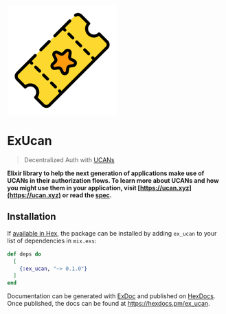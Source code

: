 ![ticket](doc_assets/ticket-3.png?raw=true  "ticket")
# ExUcan

> Decentralized Auth with [UCANs](https://ucan.xyz/)

**Elixir library to help the next generation of applications make use of UCANs in their authorization flows. To learn more about UCANs and how you might use them in your application, visit [https://ucan.xyz](https://ucan.xyz) or read the [spec](https://github.com/ucan-wg/spec).**

## Installation

If [available in Hex](https://hex.pm/docs/publish), the package can be installed
by adding `ex_ucan` to your list of dependencies in `mix.exs`:

```elixir
def deps do
  [
    {:ex_ucan, "~> 0.1.0"}
  ]
end
```

Documentation can be generated with [ExDoc](https://github.com/elixir-lang/ex_doc)
and published on [HexDocs](https://hexdocs.pm). Once published, the docs can
be found at <https://hexdocs.pm/ex_ucan>.

